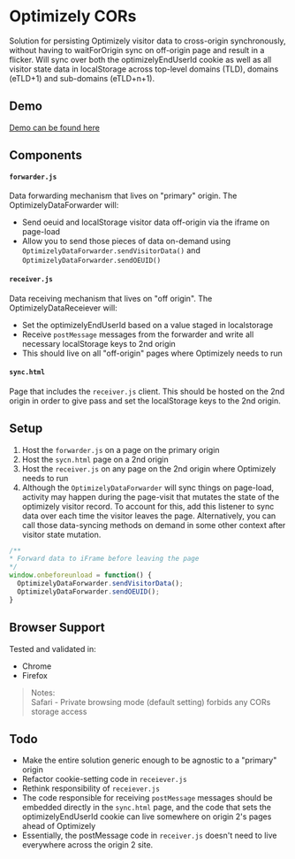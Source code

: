 # Optimizely CORs

Solution for persisting Optimizely visitor data to cross-origin synchronously, without having to waitForOrigin sync on off-origin page and result in a flicker. Will sync over both the optimizelyEndUserId cookie as well as all visitor state data in localStorage across top-level domains (TLD), domains (eTLD+1) and sub-domains (eTLD+n+1).

## Demo 
[Demo can be found here](https://creid-optimizely.s3.amazonaws.com/optcors/1.html)

## Components

#### `forwarder.js`
Data forwarding mechanism that lives on "primary" origin. The OptimizelyDataForwarder will:
* Send oeuid and localStorage visitor data off-origin via the iframe on page-load
* Allow you to send those pieces of data on-demand using `OptimizelyDataForwarder.sendVisitorData()` and `OptimizelyDataForwarder.sendOEUID()`

#### `receiver.js`
Data receiving mechanism that lives on "off origin". The OptimizelyDataReceiever will:
* Set the optimizelyEndUserId based on a value staged in localstorage
* Receive `postMessage` messages from the forwarder and write all necessary localStorage keys to 2nd origin
* This should live on all "off-origin" pages where Optimizely needs to run

#### `sync.html`
Page that includes the `receiver.js` client. This should be hosted on the 2nd origin in order to give pass and set the localStorage keys to the 2nd origin.

## Setup
1. Host the `forwarder.js` on a page on the primary origin
2. Host the `sycn.html` page on a 2nd origin
3. Host the `receiver.js` on any page on the 2nd origin where Optimizely needs to run
4. Although the `OptimizelyDataForwarder` will sync things on page-load, activity may happen during the page-visit that mutates the state of the optimizely visitor record. To account for this, add this listener to sync data over each time the visitor leaves the page. Alternatively, you can call those data-syncing methods on demand in some other context after visitor state mutation.

```javascript
/**
* Forward data to iFrame before leaving the page
*/
window.onbeforeunload = function() {
  OptimizelyDataForwarder.sendVisitorData();
  OptimizelyDataForwarder.sendOEUID();
}
```

## Browser Support 
Tested and validated in:
* Chrome
* Firefox

> Notes: <br />Safari - Private browsing mode (default setting) forbids any CORs storage access

## Todo 
* Make the entire solution generic enough to be agnostic to a "primary" origin
* Refactor cookie-setting code in `receiever.js`
* Rethink responsibility of `receiever.js`
* The code responsible for receiving `postMessage` messages should be embedded directly in the `sync.html` page, and the code that sets the optimizelyEndUserId cookie can live somewhere on origin 2's pages ahead of Optimizely
* Essentially, the postMessage code in `receiver.js` doesn't need to live everywhere across the origin 2 site.

